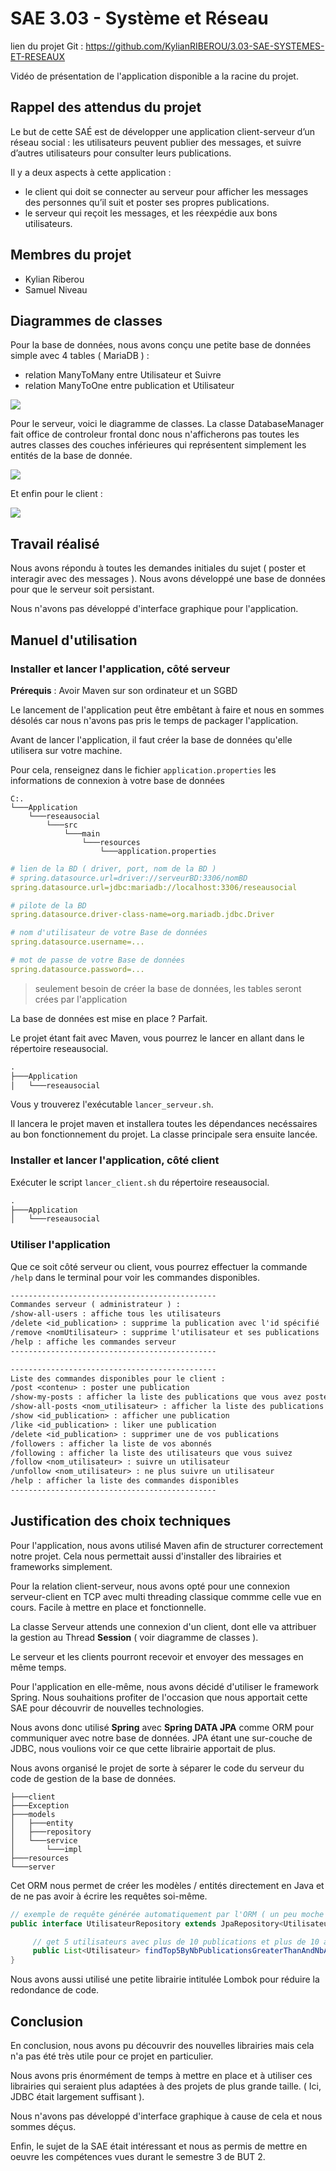 # SAE 3.03 - Système et Réseau

lien du projet Git : https://github.com/KylianRIBEROU/3.03-SAE-SYSTEMES-ET-RESEAUX

Vidéo de présentation de l'application disponible a la racine du projet.

## Rappel des attendus du projet

Le but de cette SAÉ est de développer une application client-serveur d’un réseau social : les utilisateurs peuvent publier des messages, et suivre d’autres utilisateurs pour consulter leurs publications.

Il y a deux aspects à cette application :
- le client qui doit se connecter au serveur pour afficher les messages des personnes qu’il
suit et poster ses propres publications.
- le serveur qui reçoit les messages, et les réexpédie aux bons utilisateurs.

## Membres du projet

- Kylian Riberou
- Samuel Niveau

##  Diagrammes de classes

Pour la base de données, nous avons conçu une petite base de données simple avec 4 tables ( MariaDB ) : 
- relation ManyToMany entre Utilisateur et Suivre
- relation ManyToOne entre publication et Utilisateur

![](./DiagrammesDeClasses/schema_BD_reseausocial.png)

Pour le serveur, voici le diagramme de classes. La classe DatabaseManager fait office de controleur frontal donc nous n'afficherons pas toutes les autres classes des couches inférieures qui représentent simplement les entités de la base de donnée.

![](./DiagrammesDeClasses/DiagClassesCoteServeur.png)

Et enfin pour le client : 

![](./DiagrammesDeClasses/DiagClassesCoteClient.png)

## Travail réalisé

Nous avons répondu à toutes les demandes initiales du sujet ( poster et interagir avec des messages ). Nous avons développé une base de données pour que le serveur soit persistant. 

Nous n'avons pas développé d'interface graphique pour l'application.

## Manuel d'utilisation

### Installer et lancer l'application, côté serveur 

**Prérequis** : Avoir Maven sur son ordinateur et un SGBD

Le lancement de l'application peut être embêtant à faire et nous en sommes désolés car nous n'avons pas pris le temps de packager l'application.

Avant de lancer l'application, il faut créer la base de données qu'elle utilisera sur votre machine. 

Pour cela, renseignez dans le fichier `application.properties` les informations de connexion à votre base de données

```
C:.
└───Application
    └───reseausocial
        └───src
            └───main
                └───resources
                    └───application.properties
```

```yaml
# lien de la BD ( driver, port, nom de la BD )
# spring.datasource.url=driver://serveurBD:3306/nomBD
spring.datasource.url=jdbc:mariadb://localhost:3306/reseausocial

# pilote de la BD
spring.datasource.driver-class-name=org.mariadb.jdbc.Driver

# nom d'utilisateur de votre Base de données
spring.datasource.username=...

# mot de passe de votre Base de données
spring.datasource.password=...
```

> seulement besoin de créer la base de données, les tables seront crées par l'application

La base de données est mise en place ? Parfait.

Le projet étant fait avec Maven, vous pourrez le lancer en allant dans le répertoire reseausocial.
```txt
.
├───Application
│   └───reseausocial
```

Vous y trouverez l'exécutable `lancer_serveur.sh`.

Il lancera le projet maven et installera toutes les dépendances necéssaires au bon fonctionnement du projet. La classe principale sera ensuite lancée.

### Installer et lancer l'application, côté client

Exécuter le script `lancer_client.sh` du répertoire reseausocial.
```txt
.
├───Application
│   └───reseausocial
```


### Utiliser l'application

Que ce soit côté serveur ou client, vous pourrez effectuer la commande `/help` dans le terminal pour voir les commandes disponibles.

```txt
----------------------------------------------
Commandes serveur ( administrateur ) :
/show-all-users : affiche tous les utilisateurs
/delete <id_publication> : supprime la publication avec l'id spécifié
/remove <nomUtilisateur> : supprime l'utilisateur et ses publications
/help : affiche les commandes serveur
----------------------------------------------
```

```txt
----------------------------------------------
Liste des commandes disponibles pour le client :
/post <contenu> : poster une publication
/show-my-posts : afficher la liste des publications que vous avez postées
/show-all-posts <nom_utilisateur> : afficher la liste des publications postées par un utilisateur
/show <id_publication> : afficher une publication
/like <id_publication> : liker une publication
/delete <id_publication> : supprimer une de vos publications
/followers : afficher la liste de vos abonnés
/following : afficher la liste des utilisateurs que vous suivez
/follow <nom_utilisateur> : suivre un utilisateur
/unfollow <nom_utilisateur> : ne plus suivre un utilisateur
/help : afficher la liste des commandes disponibles
----------------------------------------------
```

## Justification des choix techniques

Pour l'application, nous avons utilisé Maven afin de structurer correctement notre projet. Cela nous permettait aussi d'installer des librairies et frameworks simplement. 

Pour la relation client-serveur, nous avons opté pour une connexion serveur-client en TCP avec multi threading classique commme celle vue en cours. Facile à mettre en place et fonctionnelle.

La classe Serveur attends une connexion d'un client, dont elle va attribuer la gestion au Thread **Session** ( voir diagramme de classes ).

Le serveur et les clients pourront recevoir et envoyer des messages en même temps.

Pour l'application en elle-même, nous avons décidé d'utiliser le framework Spring. Nous souhaitions profiter de l'occasion que nous apportait cette SAE pour découvrir de nouvelles technologies. 

Nous avons donc utilisé **Spring** avec **Spring DATA JPA** comme ORM pour communiquer avec notre base de données. JPA étant une sur-couche de JDBC, nous voulions voir ce que cette librairie apportait de plus. 

Nous avons organisé le projet de sorte à séparer le code du serveur du code de gestion de la base de données. 

```
├───client
├───Exception
├───models
│   ├───entity
│   ├───repository
│   └───service
│       └───impl
├───resources
└───server
```
Cet ORM nous permet de créer les modèles / entités directement en Java et de ne pas avoir à écrire les requêtes soi-même.

```java
// exemple de requête générée automatiquement par l'ORM ( un peu moche le nom de la méthode )
public interface UtilisateurRepository extends JpaRepository<Utilisateur, Long> {

     // get 5 utilisateurs avec plus de 10 publications et plus de 10 abonnés
     public List<Utilisateur> findTop5ByNbPublicationsGreaterThanAndNbAbonnesGreaterThan(int nbPublications, int nbAbonnes);
}
```

Nous avons aussi utilisé une petite librairie intitulée Lombok pour réduire la redondance de code.

## Conclusion

En conclusion, nous avons pu découvrir des nouvelles librairies mais cela n'a pas été très utile pour ce projet en particulier.

Nous avons pris énormément de temps à mettre en place et à utiliser ces librairies qui seraient plus adaptées à des projets de plus grande taille. ( Ici, JDBC était largement suffisant ).

Nous n'avons pas développé d'interface graphique à cause de cela et nous sommes déçus.

Enfin, le sujet de la SAE était intéressant et nous as permis de mettre en oeuvre les compétences vues durant le semestre 3 de BUT 2.

